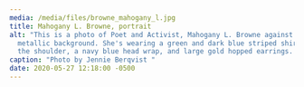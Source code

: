 ```yaml
---
media: /media/files/browne_mahogany_l.jpg
title: Mahogany L. Browne, portrait
alt: "This is a photo of Poet and Activist, Mahogany L. Browne against a
  metallic background. She's wearing a green and dark blue striped shirt, off
  the shoulder, a navy blue head wrap, and large gold hopped earrings. "
caption: "Photo by Jennie Berqvist "
date: 2020-05-27 12:18:00 -0500
---
```

